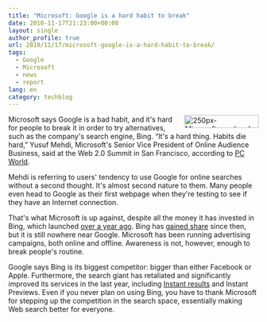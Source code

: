 ```yaml
---
title: "Microsoft: Google is a hard habit to break"
date: 2010-11-17T21:23:00+00:00
layout: single
author_profile: true
url: 2010/11/17/microsoft-google-is-a-hard-habit-to-break/
tags:
  - Google
  - Microsoft
  - news
  - report
lang: en
category: techblog
---
```

[<img title="250px-Microsoft_wordmark.svg" border="0" alt="250px-Microsoft_wordmark.svg" align="right" src="http://lh6.ggpht.com/_vaUVXcmC3OI/TORAsxBKcKI/AAAAAAAADKk/sRPbJaBqjWA/250px-Microsoft_wordmark.svg_thumb%5B2%5D.png?imgmax=800" width="150" height="26" />](http://lh3.ggpht.com/_vaUVXcmC3OI/TORArJzqSeI/AAAAAAAADKg/op81LFwAHck/s1600-h/250px-Microsoft_wordmark.svg%5B4%5D.png)Microsoft says Google is a bad habit, and it's hard for people to break it in order to try alternatives, such as the company's search engine, Bing. &#8220;It's a hard thing. Habits die hard,&#8221; Yusuf Mehdi, Microsoft's Senior Vice President of Online Audience Business, said at the Web 2.0 Summit in San Francisco, according to [PC World](http://www.pcworld.com/businesscenter/article/210751/microsofts_mehdi_google_is_a_hard_habit_to_break.html). 

Mehdi is referring to users' tendency to use Google for online searches without a second thought. It's almost second nature to them. Many people even head to Google as their first webpage when they're testing to see if they have an Internet connection.

That's what Microsoft is up against, despite all the money it has invested in Bing, which launched [over a year ago](http://arstechnica.com/microsoft/news/2009/06/bing-goes-live-worldwide-a-commercial-and-25-queries-to-try.ars). Bing has [gained share](http://arstechnica.com/microsoft/news/2010/06/a-year-of-bing-brings-credibility-some-market-share-gains.ars) since then, but it is still nowhere near Google. Microsoft has been running advertising campaigns, both online and offline. Awareness is not, however, enough to break people's routine.

Google says Bing is its biggest competitor: bigger than either Facebook or Apple. Furthermore, the search giant has retaliated and significantly improved its services in the last year, including [Instant results](http://www.techspot.com/news/40207-google-unveils-instant-search-feature.html) and Instant Previews. Even if you never plan on using Bing, you have to thank Microsoft for stepping up the competition in the search space, essentially making Web search better for everyone.